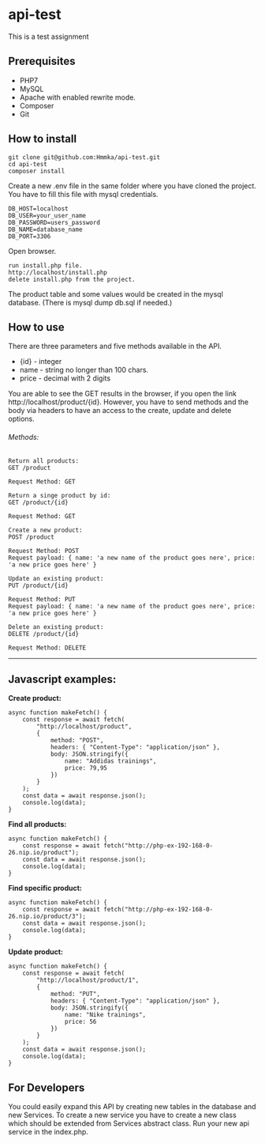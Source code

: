 # api-test

This is a test assignment
## Prerequisites

- PHP7
- MySQL
- Apache with enabled rewrite mode. 
- Composer
- Git

## How to install
```
git clone git@github.com:Hmmka/api-test.git
cd api-test
composer install
```
Create a new .env file in the same folder where you have cloned the project. 
You have to fill this file with mysql credentials.

```
DB_HOST=localhost
DB_USER=your_user_name
DB_PASSWORD=users_password
DB_NAME=database_name
DB_PORT=3306
```

Open browser.
```
run install.php file.
http://localhost/install.php 
delete install.php from the project. 
```
The product table and some values would be created in the mysql database. (There is mysql dump db.sql if needed.)

## How to use
There are three parameters and five methods available in the API.
- {id} - integer
- name - string no longer than 100 chars.
- price - decimal with 2 digits

You are able to see the GET results in the browser, if you open the link http://localhost/product/{id}. 
However, you have to send methods and the body via headers to have an access to the create, update and delete options. 

###### Methods:

```
Return all products:
GET /product

Request Method: GET

Return a singe product by id:
GET /product/{id}

Request Method: GET

Create a new product:
POST /product

Request Method: POST
Request payload: { name: 'a new name of the product goes nere', price: 'a new price goes here' }

Update an existing product:
PUT /product/{id}

Request Method: PUT
Request payload: { name: 'a new name of the product goes nere', price: 'a new price goes here' }

Delete an existing product:
DELETE /product/{id}

Request Method: DELETE
```
---------------

## Javascript examples:

**Create product:**
```
async function makeFetch() {
    const response = await fetch(
        "http://localhost/product",
        {
            method: "POST",
            headers: { "Content-Type": "application/json" },
            body: JSON.stringify({
                name: "Addidas trainings",
                price: 79,95
            })
        }
    );
    const data = await response.json();
    console.log(data);
}
```

**Find all products:**
```
async function makeFetch() {
    const response = await fetch("http://php-ex-192-168-0-26.nip.io/product");
    const data = await response.json();
    console.log(data);
}
```

**Find specific product:**
```
async function makeFetch() {
    const response = await fetch("http://php-ex-192-168-0-26.nip.io/product/3");
    const data = await response.json();
    console.log(data);
}
```

**Update product:**
```
async function makeFetch() {
    const response = await fetch(
        "http://localhost/product/1",
        {
            method: "PUT",
            headers: { "Content-Type": "application/json" },
            body: JSON.stringify({
                name: "Nike trainings",
                price: 56
            })
        }
    );
    const data = await response.json();
    console.log(data);
}
```

## For Developers

You could easily expand this API by creating new tables in the database and new Services. 
To create a new service you have to create a new class which should be extended from Services abstract class.
Run your new api service in the index.php. 


